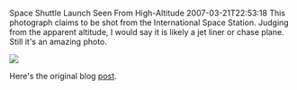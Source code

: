 Space Shuttle Launch Seen From High-Altitude
2007-03-21T22:53:18
This photograph claims to be shot from the International Space Station. Judging from the apparent altitude, I would say it is likely a jet liner or chase plane. Still it's an amazing photo.

![](http://www.myotherdrive.com/public/blueonion/Blog/spaceshuttlelaunch.jpg)

Here's the original blog [post](http://www.warrenellis.com/?p=3183).
